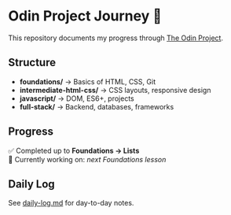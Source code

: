 # Odin Project Journey 🚀

This repository documents my progress through [The Odin Project](https://www.theodinproject.com/).

## Structure
- **foundations/** → Basics of HTML, CSS, Git
- **intermediate-html-css/** → CSS layouts, responsive design
- **javascript/** → DOM, ES6+, projects
- **full-stack/** → Backend, databases, frameworks

## Progress
✅ Completed up to **Foundations → Lists**  
📌 Currently working on: *next Foundations lesson*  

## Daily Log
See [daily-log.md](./daily-log.md) for day-to-day notes.

